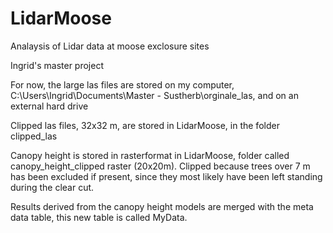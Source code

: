 # LidarMoose
Analaysis of Lidar data at moose exclosure sites

Ingrid's master project

For now, the large las files are stored on my computer, C:\Users\Ingrid\Documents\Master - Sustherb\orginale_las, and on an external hard drive

Clipped las files, 32x32 m, are stored in LidarMoose, in the folder clipped_las


Canopy height is stored in rasterformat in LidarMoose, folder called canopy_height_clipped raster (20x20m). Clipped because trees over 7 m has been excluded if present, since they most likely have been left standing during the clear cut. 


Results derived from the canopy height models are merged with the meta data table, this new table is called MyData. 
